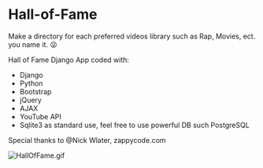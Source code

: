 # Hall-of-Fame

Make a directory for each preferred videos library such as Rap, Movies, ect. you name it. 😜 

Hall of Fame Django App coded with:

- Django
- Python
- Bootstrap
- jQuery
- AJAX
- YouTube API
- Sqlite3 as standard use, feel free to use powerful DB such PostgreSQL


Special thanks to @Nick Wlater, zappycode.com



![HallOfFame.gif](https://github.com/IT-Support-L2/Hall-of-Fame/blob/master/HallOfFame.gif)

